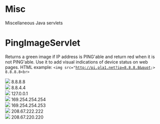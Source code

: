 # Misc
Miscellaneous Java servlets
# PingImageServlet
Returns a green image if IP address is PING'able and return red when it is not PING'able. Use it to add visual indications of device status on web pages. HTML example: <code>&lt;img src=&quot;http://pi.pla1.net?ip=8.8.8.8&quot;&gt; 8.8.8.8&lt;br&gt;</code>

<img src="http://pi.pla1.net?ip=8.8.8.8"> 8.8.8.8<br>
<img src="http://pi.pla1.net?ip=8.8.4.4"> 8.8.4.4<br>
<img src="http://pi.pla1.net?ip=127.0.0.1"> 127.0.0.1<br>
<img src="http://pi.pla1.net?ip=169.254.254.254"> 169.254.254.254<br>
<img src="http://pi.pla1.net?ip=169.254.254.253"> 169.254.254.253<br>
<img src="http://pi.pla1.net?ip=208.67.222.222"> 208.67.222.222<br>
<img src="http://pi.pla1.net?ip=208.67.220.220"> 208.67.220.220<br>
